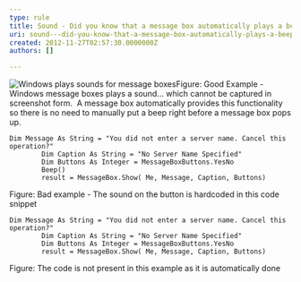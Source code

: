```yaml
---
type: rule
title: Sound - Did you know that a message box automatically plays a beep?
uri: sound---did-you-know-that-a-message-box-automatically-plays-a-beep
created: 2012-11-27T02:57:30.0000000Z
authors: []

---
```


 ![Windows plays sounds for message boxes](http&#58;//www.ssw.com.au/ssw/Standards/Rules/Images/Win7SoundError.png)Figure: Good Example - Windows message boxes plays a sound... which cannot be captured in screenshot form.   ​
A message box automatically provides this functionality so there is no need to manually put a beep right before a message box pops up.


```
Dim Message As String = "You did not enter a server name. Cancel this operation?"
        Dim Caption As String = "No Server Name Specified"
        Dim Buttons As Integer = MessageBoxButtons.YesNo
        Beep()
        result = MessageBox.Show( Me, Message, Caption, Buttons)
```

Figure: Bad example - The sound on the button is hardcoded in this code snippet

```
Dim Message As String = "You did not enter a server name. Cancel this operation?"
        Dim Caption As String = "No Server Name Specified"
        Dim Buttons As Integer = MessageBoxButtons.YesNo
        result = MessageBox.Show( Me, Message, Caption, Buttons)
```

Figure: The code is not present in this example as it is automatically done
